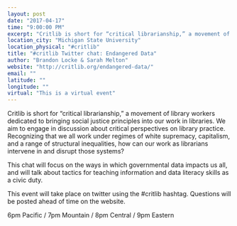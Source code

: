 ```yaml
---
layout: post
date: "2017-04-17"
time: "9:00:00 PM"
excerpt: "Critlib is short for “critical librarianship,” a movement of library workers dedicated to bringing social justice principles into our work ..."
location_city: "Michigan State University"
location_physical: "#critlib"
title: "#critlib Twitter chat: Endangered Data"
author: "Brandon Locke & Sarah Melton"
website: "http://critlib.org/endangered-data/"
email: ""
latitude: ""
longitude: ""
virtual: "This is a virtual event"
---
```


Critlib is short for “critical librarianship,” a movement of library workers dedicated to bringing social justice principles into our work in libraries. We aim to engage in discussion about critical perspectives on library practice. Recognizing that we all work under regimes of white supremacy, capitalism, and a range of structural inequalities, how can our work as librarians intervene in and disrupt those systems?

This chat will focus on the ways in which governmental data impacts us all, and will talk about tactics for teaching information and data literacy skills as a civic duty.

This event will take place on twitter using the #critlib hashtag. Questions will be posted ahead of time on the website.

6pm Pacific / 7pm Mountain / 8pm Central / 9pm Eastern
